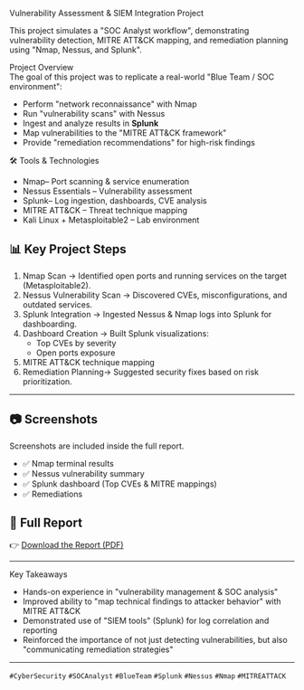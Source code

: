  Vulnerability Assessment & SIEM Integration Project  

This project simulates a "SOC Analyst workflow", demonstrating vulnerability detection, MITRE ATT&CK mapping, and remediation planning using "Nmap, Nessus, and Splunk".  

 Project Overview  
The goal of this project was to replicate a real-world "Blue Team / SOC environment":  
- Perform "network reconnaissance" with Nmap  
- Run "vulnerability scans" with Nessus  
- Ingest and analyze results in **Splunk**  
- Map vulnerabilities to the "MITRE ATT&CK framework"  
- Provide "remediation recommendations" for high-risk findings  


 🛠️ Tools & Technologies  
- Nmap– Port scanning & service enumeration  
- Nessus Essentials – Vulnerability assessment  
- Splunk– Log ingestion, dashboards, CVE analysis  
- MITRE ATT&CK – Threat technique mapping  
- Kali Linux + Metasploitable2 – Lab environment  


## 📊 Key Project Steps  
1. Nmap Scan → Identified open ports and running services on the target (Metasploitable2).  
2. Nessus Vulnerability Scan → Discovered CVEs, misconfigurations, and outdated services.  
3. Splunk Integration → Ingested Nessus & Nmap logs into Splunk for dashboarding.  
4. Dashboard Creation → Built Splunk visualizations:  
   - Top CVEs by severity  
   - Open ports exposure  
4. MITRE ATT&CK technique mapping  
6. Remediation Planning→ Suggested security fixes based on risk prioritization.  

---

## 📷 Screenshots  
Screenshots are included inside the full report.  

- ✅ Nmap terminal results  
- ✅ Nessus vulnerability summary  
- ✅ Splunk dashboard (Top CVEs & MITRE mappings)  
- ✅ Remediations

## 📄 Full Report  
👉 [Download the Report (PDF)](./Vulnerability%20Assessment%20Report.pdf)
  

---

 Key Takeaways  
- Hands-on experience in "vulnerability management & SOC analysis"  
- Improved ability to "map technical findings to attacker behavior" with MITRE ATT&CK  
- Demonstrated use of "SIEM tools" (Splunk) for log correlation and reporting  
- Reinforced the importance of not just detecting vulnerabilities, but also "communicating remediation strategies"  

---
  
`#CyberSecurity` `#SOCAnalyst` `#BlueTeam` `#Splunk` `#Nessus` `#Nmap` `#MITREATTACK`  
